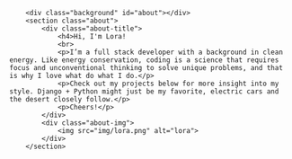         <div class="background" id="about"></div>
        <section class="about">
            <div class="about-title">
                <h4>Hi, I'm Lora!
                <br>
                <p>I’m a full stack developer with a background in clean energy. Like energy conservation, coding is a science that requires focus and unconventional thinking to solve unique problems, and that is why I love what do what I do.</p>
                <p>Check out my projects below for more insight into my style. Django + Python might just be my favorite, electric cars and the desert closely follow.</p>
                <p>Cheers!</p>
            </div>
            <div class="about-img">
                <img src="img/lora.png" alt="lora">
            </div>
        </section>